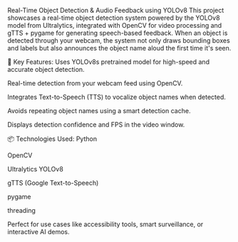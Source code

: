 Real-Time Object Detection & Audio Feedback using YOLOv8
This project showcases a real-time object detection system powered by the YOLOv8 model from Ultralytics, integrated with OpenCV for video processing and gTTS + pygame for generating speech-based feedback. When an object is detected through your webcam, the system not only draws bounding boxes and labels but also announces the object name aloud the first time it's seen.

🧠 Key Features:
Uses YOLOv8s pretrained model for high-speed and accurate object detection.

Real-time detection from your webcam feed using OpenCV.

Integrates Text-to-Speech (TTS) to vocalize object names when detected.

Avoids repeating object names using a smart detection cache.

Displays detection confidence and FPS in the video window.

📦 Technologies Used:
Python

OpenCV

Ultralytics YOLOv8

gTTS (Google Text-to-Speech)

pygame

threading

Perfect for use cases like accessibility tools, smart surveillance, or interactive AI demos.

